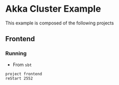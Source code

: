 # Akka Cluster Example

This example is composed of the following projects

## Frontend

### Running

* From `sbt`

```shell
project frontend
reStart 2552
```


